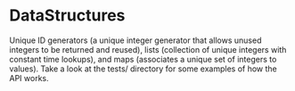DataStructures
==============

Unique ID generators (a unique integer generator that allows unused integers to be returned and reused), lists (collection of unique integers with constant time lookups), and maps (associates a unique set of integers to values). 
Take a look at the tests/ directory for some examples of how the API works.
